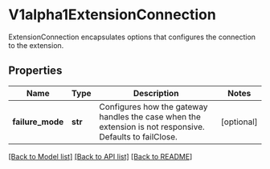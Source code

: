 # V1alpha1ExtensionConnection

ExtensionConnection encapsulates options that configures the connection to the extension.
## Properties
Name | Type | Description | Notes
------------ | ------------- | ------------- | -------------
**failure_mode** | **str** | Configures how the gateway handles the case when the extension is not responsive. Defaults to failClose. | [optional] 

[[Back to Model list]](../README.md#documentation-for-models) [[Back to API list]](../README.md#documentation-for-api-endpoints) [[Back to README]](../README.md)



